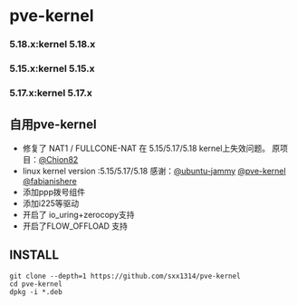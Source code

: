 # pve-kernel

### 5.18.x:kernel 5.18.x
### 5.15.x:kernel 5.15.x 
### 5.17.x:kernel 5.17.x
## 自用pve-kernel 
- 修复了 NAT1 / FULLCONE-NAT 在 5.15/5.17/5.18 kernel上失效问题。  原项目：[@Chion82](https://github.com/Chion82/netfilter-full-cone-nat)
- linux kernel version :5.15/5.17/5.18  感谢：[@ubuntu-jammy](https://code.launchpad.net/~ubuntu-kernel/ubuntu/+source/linux/+git/jammy) [@pve-kernel](https://github.com/proxmox/pve-kernel) [@fabianishere](https://github.com/fabianishere/pve-edge-kernel)
- 添加ppp拨号组件
- 添加i225等驱动
- 开启了 io_uring+zerocopy支持
- 开启了FLOW_OFFLOAD 支持

## INSTALL
```
git clone --depth=1 https://github.com/sxx1314/pve-kernel
cd pve-kernel
dpkg -i *.deb
```
